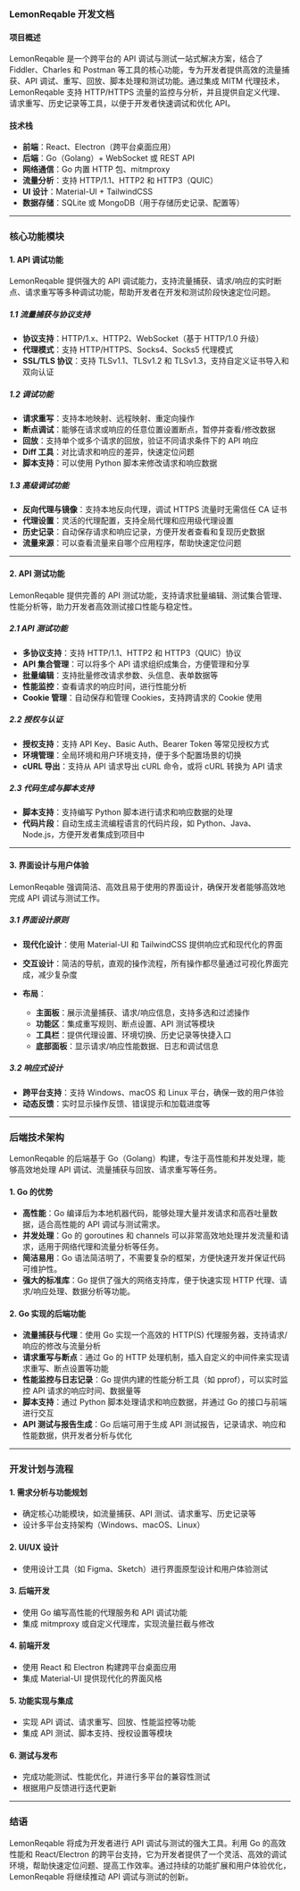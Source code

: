 ### **LemonReqable 开发文档**

#### **项目概述**

LemonReqable 是一个跨平台的 API 调试与测试一站式解决方案，结合了 Fiddler、Charles 和 Postman 等工具的核心功能，专为开发者提供高效的流量捕获、API 调试、重写、回放、脚本处理和测试功能。通过集成 MITM 代理技术，LemonReqable 支持 HTTP/HTTPS 流量的监控与分析，并且提供自定义代理、请求重写、历史记录等工具，以便于开发者快速调试和优化 API。

#### **技术栈**

* **前端**：React、Electron（跨平台桌面应用）
* **后端**：Go（Golang）+ WebSocket 或 REST API
* **网络通信**：Go 内置 HTTP 包、mitmproxy
* **流量分析**：支持 HTTP/1.1、HTTP2 和 HTTP3（QUIC）
* **UI 设计**：Material-UI + TailwindCSS
* **数据存储**：SQLite 或 MongoDB（用于存储历史记录、配置等）

---

### **核心功能模块**

#### 1. **API 调试功能**

LemonReqable 提供强大的 API 调试能力，支持流量捕获、请求/响应的实时断点、请求重写等多种调试功能，帮助开发者在开发和测试阶段快速定位问题。

##### 1.1 **流量捕获与协议支持**

* **协议支持**：HTTP/1.x、HTTP2、WebSocket（基于 HTTP/1.0 升级）
* **代理模式**：支持 HTTP/HTTPS、Socks4、Socks5 代理模式
* **SSL/TLS 协议**：支持 TLSv1.1、TLSv1.2 和 TLSv1.3，支持自定义证书导入和双向认证

##### 1.2 **调试功能**

* **请求重写**：支持本地映射、远程映射、重定向操作
* **断点调试**：能够在请求或响应的任意位置设置断点，暂停并查看/修改数据
* **回放**：支持单个或多个请求的回放，验证不同请求条件下的 API 响应
* **Diff 工具**：对比请求和响应的差异，快速定位问题
* **脚本支持**：可以使用 Python 脚本来修改请求和响应数据

##### 1.3 **高级调试功能**

* **反向代理与镜像**：支持本地反向代理，调试 HTTPS 流量时无需信任 CA 证书
* **代理设置**：灵活的代理配置，支持全局代理和应用级代理设置
* **历史记录**：自动保存请求和响应记录，方便开发者查看和复现历史数据
* **流量来源**：可以查看流量来自哪个应用程序，帮助快速定位问题

---

#### 2. **API 测试功能**

LemonReqable 提供完善的 API 测试功能，支持请求批量编辑、测试集合管理、性能分析等，助力开发者高效测试接口性能与稳定性。

##### 2.1 **API 测试功能**

* **多协议支持**：支持 HTTP/1.1、HTTP2 和 HTTP3（QUIC）协议
* **API 集合管理**：可以将多个 API 请求组织成集合，方便管理和分享
* **批量编辑**：支持批量修改请求参数、头信息、表单数据等
* **性能监控**：查看请求的响应时间，进行性能分析
* **Cookie 管理**：自动保存和管理 Cookies，支持跨请求的 Cookie 使用

##### 2.2 **授权与认证**

* **授权支持**：支持 API Key、Basic Auth、Bearer Token 等常见授权方式
* **环境管理**：全局环境和用户环境支持，便于多个配置场景的切换
* **cURL 导出**：支持从 API 请求导出 cURL 命令，或将 cURL 转换为 API 请求

##### 2.3 **代码生成与脚本支持**

* **脚本支持**：支持编写 Python 脚本进行请求和响应数据的处理
* **代码片段**：自动生成主流编程语言的代码片段，如 Python、Java、Node.js，方便开发者集成到项目中

---

#### 3. **界面设计与用户体验**

LemonReqable 强调简洁、高效且易于使用的界面设计，确保开发者能够高效地完成 API 调试与测试工作。

##### 3.1 **界面设计原则**

* **现代化设计**：使用 Material-UI 和 TailwindCSS 提供响应式和现代化的界面
* **交互设计**：简洁的导航，直观的操作流程，所有操作都尽量通过可视化界面完成，减少复杂度
* **布局**：

  * **主面板**：展示流量捕获、请求/响应信息，支持多选和过滤操作
  * **功能区**：集成重写规则、断点设置、API 测试等模块
  * **工具栏**：提供代理设置、环境切换、历史记录等快捷入口
  * **底部面板**：显示请求/响应性能数据、日志和调试信息

##### 3.2 **响应式设计**

* **跨平台支持**：支持 Windows、macOS 和 Linux 平台，确保一致的用户体验
* **动态反馈**：实时显示操作反馈、错误提示和加载进度等

---

### **后端技术架构**

LemonReqable 的后端基于 Go（Golang）构建，专注于高性能和并发处理，能够高效地处理 API 调试、流量捕获与回放、请求重写等任务。

#### 1. **Go 的优势**

* **高性能**：Go 编译后为本地机器代码，能够处理大量并发请求和高吞吐量数据，适合高性能的 API 调试与测试需求。
* **并发处理**：Go 的 goroutines 和 channels 可以非常高效地处理并发流量和请求，适用于网络代理和流量分析等任务。
* **简洁易用**：Go 语法简洁明了，不需要复杂的框架，方便快速开发并保证代码可维护性。
* **强大的标准库**：Go 提供了强大的网络支持库，便于快速实现 HTTP 代理、请求/响应处理、数据分析等功能。

#### 2. **Go 实现的后端功能**

* **流量捕获与代理**：使用 Go 实现一个高效的 HTTP(S) 代理服务器，支持请求/响应的修改与流量分析
* **请求重写与断点**：通过 Go 的 HTTP 处理机制，插入自定义的中间件来实现请求重写、断点设置等功能
* **性能监控与日志记录**：Go 提供内建的性能分析工具（如 pprof），可以实时监控 API 请求的响应时间、数据量等
* **脚本支持**：通过 Python 脚本处理请求和响应数据，并通过 Go 的接口与前端进行交互
* **API 测试与报告生成**：Go 后端可用于生成 API 测试报告，记录请求、响应和性能数据，供开发者分析与优化

---

### **开发计划与流程**

#### 1. **需求分析与功能规划**

* 确定核心功能模块，如流量捕获、API 测试、请求重写、历史记录等
* 设计多平台支持架构（Windows、macOS、Linux）

#### 2. **UI/UX 设计**

* 使用设计工具（如 Figma、Sketch）进行界面原型设计和用户体验测试

#### 3. **后端开发**

* 使用 Go 编写高性能的代理服务和 API 调试功能
* 集成 mitmproxy 或自定义代理库，实现流量拦截与修改

#### 4. **前端开发**

* 使用 React 和 Electron 构建跨平台桌面应用
* 集成 Material-UI 提供现代化的界面风格

#### 5. **功能实现与集成**

* 实现 API 调试、请求重写、回放、性能监控等功能
* 集成 API 测试、脚本支持、授权设置等模块

#### 6. **测试与发布**

* 完成功能测试、性能优化，并进行多平台的兼容性测试
* 根据用户反馈进行迭代更新

---

### **结语**

LemonReqable 将成为开发者进行 API 调试与测试的强大工具。利用 Go 的高效性能和 React/Electron 的跨平台支持，它为开发者提供了一个灵活、高效的调试环境，帮助快速定位问题、提高工作效率。通过持续的功能扩展和用户体验优化，LemonReqable 将继续推动 API 调试与测试的创新。

